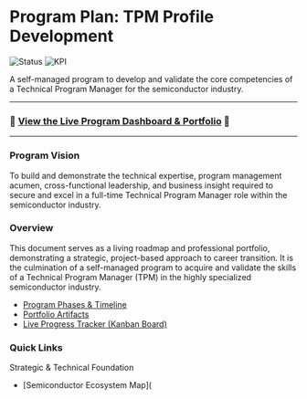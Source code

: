 # Program Plan: TPM Profile Development

![Status](https://img.shields.io/badge/Status-In%20Progress-blue)
![KPI](https://img.shields.io/badge/KPI-Target%3A%201%20FT%20Offer-green)

A self-managed program to develop and validate the core competencies of a Technical Program Manager for the semiconductor industry.

---

### **🚀 [View the Live Program Dashboard & Portfolio](https://your-username.github.io/Semiconductor-TPM-Portfolio/) 🚀**

---

### Program Vision
To build and demonstrate the technical expertise, program management acumen, cross-functional leadership, and business insight required to secure and excel in a full-time Technical Program Manager role within the semiconductor industry.

### Overview
This document serves as a living roadmap and professional portfolio, demonstrating a strategic, project-based approach to career transition. It is the culmination of a self-managed program to acquire and validate the skills of a Technical Program Manager (TPM) in the highly specialized semiconductor industry.
* [Program Phases & Timeline](https://your-username.github.io/Semiconductor-TPM-Portfolio/phases)
* [Portfolio Artifacts](https://your-username.github.io/Semiconductor-TPM-Portfolio/portfolio)
* [Live Progress Tracker (Kanban Board)](https://github.com/users/your-username/projects/1)
### Quick Links
Strategic & Technical Foundation
* [Semiconductor Ecosystem Map](
